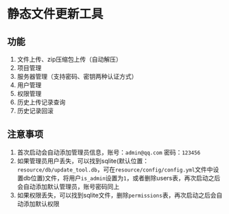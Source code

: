 # 静态文件更新工具

## 功能

1. 文件上传、zip压缩包上传（自动解压）
2. 项目管理
3. 服务器管理（支持密码、密钥两种认证方式）
4. 用户管理
5. 权限管理
6. 历史上传记录查询
7. 历史记录回滚

## 注意事项

1. 首次启动会自动添加管理员信息，账号：`admin@qq.com` 密码：`123456`
2. 如果管理员用户丢失，可以找到sqlite(默认位置：`resource/db/update_tool.db`，可在`resource/config/config.yml`文件中设置db位置)文件，将用户`is_admin`设置为`1`，或者删除users表，再次启动之后会自动添加默认管理员，账号密码同上
3. 如果权限丢失，可以找到sqlite文件，删除`permissions`表，再次启动之后会自动添加默认权限